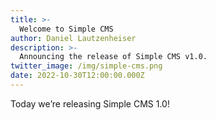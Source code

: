 ```yaml
---
title: >-
  Welcome to Simple CMS
author: Daniel Lautzenheiser
description: >-
  Announcing the release of Simple CMS v1.0.
twitter_image: /img/simple-cms.png
date: 2022-10-30T12:00:00.000Z
---
```

Today we’re releasing Simple CMS 1.0! 